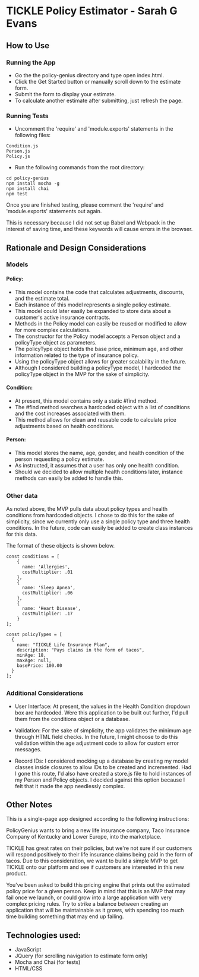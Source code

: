 # TICKLE Policy Estimator - Sarah G Evans 


## How to Use

### Running the App

* Go the the policy-genius directory and type open index.html.
* Click the Get Started button or manually scroll down to the estimate form.
* Submit the form to display your estimate.
* To calculate another estimate after submitting, just refresh the page.

### Running Tests

* Uncomment the 'require' and 'module.exports' statements in the following files:
```
Condition.js
Person.js
Policy.js
```

* Run the following commands from the root directory:
```
cd policy-genius
npm install mocha -g
npm install chai
npm test
```

Once you are finished testing, please comment the 'require' and 'module.exports' statements out again. 

This is necessary because I did not set up Babel and Webpack in the interest of saving time, and these keywords will cause errors in the browser.

##


## Rationale and Design Considerations

### Models

#### Policy:
* This model contains the code that calculates adjustments, discounts, and the estimate total.
* Each instance of this model represents a single policy estimate.
* This model could later easily be expanded to store data about a customer's active insurance contracts.
* Methods in the Policy model can easily be reused or modified to allow for more complex calculations.
* The constructor for the Policy model accepts a Person object and a policyType object as parameters.
* The policyType object holds the base price, minimum age, and other information related to the type of insurance policy.
* Using the policyType object allows for greater scalability in the future.
* Although I considered building a policyType model, I hardcoded the policyType object in the MVP for the sake of simplicity.

#### Condition: 
* At present, this model contains only a static #find method.
* The #find method searches a hardcoded object with a list of conditions and the cost increases associated with them.
* This method allows for clean and reusable code to calculate price adjustments based on health conditions.

#### Person:
* This model stores the name, age, gender, and health condition of the person requesting a policy estimate.
* As instructed, it assumes that a user has only one health condition.
* Should we decided to allow multiple health conditions later, instance methods can easily be added to handle this.

##

### Other data

As noted above, the MVP pulls data about policy types and health conditions from hardcoded objects. I chose to do this for the sake of simplicity, since we currently only use a single policy type and three health conditions. In the future, code can easily be added to create class instances for this data.

The format of these objects is shown below.

```
const conditions = [
    {
      name: 'Allergies',
      costMultiplier: .01
    },
    {
      name: 'Sleep Apnea',
      costMultiplier: .06
    },
    {
      name: 'Heart Disease',
      costMultiplier: .17
    }
];
```

```
const policyTypes = [
  {
    name: "TICKLE Life Insurance Plan",
    description: "Pays claims in the form of tacos",
    minAge: 18,
    maxAge: null,
    basePrice: 100.00
  }
];
```

##

### Additional Considerations

* User Interface:
At present, the values in the Health Condition dropdown box are hardcoded.
Were this application to be built out further, I'd pull them from the conditions object or a database.

* Validation:
For the sake of simplicity, the app validates the minimum age through HTML field checks.
In the future, I might choose to do this validation within the age adjustment code to allow for custom error messages.

* Record IDs:
I considered mocking up a database by creating my model classes inside closures to allow IDs to be created and incremented.
Had I gone this route, I'd also have created a store.js file to hold instances of my Person and Policy objects.
I decided against this option because I felt that it made the app needlessly complex.

##


## Other Notes

This is a single-page app designed according to the following instructions:

PolicyGenius wants to bring a new life insurance company, Taco Insurance Company of Kentucky and Lower Europe, into the marketplace.

TICKLE has great rates on their policies, but we're not sure if our customers will respond positively to their life insurance claims being paid in the form of tacos. Due to this consideration, we want to build a simple MVP to get TICKLE onto our platform and see if customers are interested in this new product.

You've been asked to build this pricing engine that prints out the estimated policy price for a given person. Keep in mind that this is an MVP that may fail once we launch, or could grow into a large application with very complex pricing rules. Try to strike a balance between creating an application that will be maintainable as it grows, with spending too much time building something that may end up failing.


##


## Technologies used: 

* JavaScript
* JQuery (for scrolling navigation to estimate form only)
* Mocha and Chai (for tests)
* HTML/CSS

